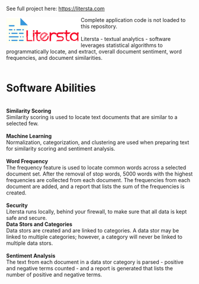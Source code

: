 
See full project here: https://litersta.com

<a href="url"><img src="https://github.com/grey1689/litersta/blob/master/litersta/static/images/Logo.png?raw=true" align="left" height="40%" width="40%" ></a>

Complete application code is not loaded to this repository.<br>
<br>
Litersta - textual analytics - software leverages statistical algorithms to programmatically locate, and extract, overall document sentiment, word frequencies, and document similarities.<br>
<br>
# Software Abilities<br>
<br>
<b>Similarity Scoring</b><br>
Similarity scoring is used to locate text documents that are similar to a selected few.<br>
<br>
<b>Machine Learning</b><br>
Normalization, categorization, and clustering are used when preparing text for similarity scoring and sentiment analysis.<br>
<br>
<b>Word Frequency</b><br>
The frequency feature is used to locate common words across a selected document set. After the removal of stop words, 5000 words with the highest frequencies are collected from each document. The frequencies from each document are added, and a report that lists the sum of the frequencies is created.<br>
<br>
<b>Security</b><br>
Litersta runs locally, behind your firewall, to make sure that all data is kept safe and secure.
<br>
<b>Data Stors and Categories</b><br>
Data stors are created and are linked to categories. A data stor may be linked to multiple categories; however, a category will never be linked to multiple data stors.<br>
<br>
<b>Sentiment Analysis</b><br>
The text from each document in a data stor category is parsed - positive and negative terms counted - and a report is generated that lists the number of positive and negative terms.<br>
